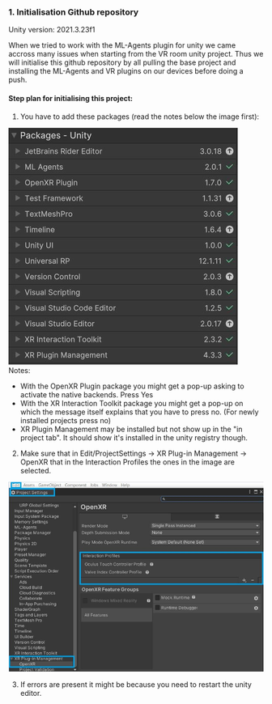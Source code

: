 ### 1. Initialisation Github repository

Unity version: 2021.3.23f1

When we tried to work with the ML-Agents plugin for unity we came accross many issues when starting from the VR room unity project. Thus we will initialise this github repository by all pulling the base project and installing the ML-Agents and VR plugins on our devices before doing a push.

#### Step plan for initialising this project:

1. You have to add these packages (read the notes below the image first):

![imagepackages](ImagesREADME/Installed_Packages.JPG)
\
Notes:

- With the OpenXR Plugin package you might get a pop-up asking to activate the native backends. Press Yes
- With the XR Interaction Toolkit package you might get a pop-up on which the message itself explains that you have to press no. (For newly installed projects press no)
- XR Plugin Management may be installed but not show up in the "in project tab". It should show it's installed in the unity registry though.

2. Make sure that in Edit/ProjectSettings -> XR Plug-in Management -> OpenXR that in the Interaction Profiles the ones in the image are selected.

![ImageInteractionProfiles](ImagesREADME/Interaction_Profiles.jpg)

3. If errors are present it might be because you need to restart the unity editor.
